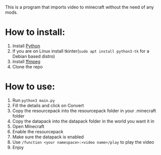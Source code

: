This is a program that imports video to minecraft without the need of any mods.

# How to install:
1. Install [Python](https://python.org/)
2. If you are on Linux install tkinter(`sudo apt install python3-tk` for a Debian based distro)
3. Install [ffmpeg](https://ffmpeg.org)
4. Clone the repo


# How to use:
1. Run `python3 main.py`
2. Fill the details and click on Convert
3. Copy the resourcepack into the resourcepack folder in your .minecraft folder
4. Copy the datapack into the datapack folder in the world you want it in
5. Open Minecraft
6. Enable the resourcepack
7. Make sure the datapack is enabled
8. Use `/function <your namespace>:<video name>/play` to play the video
9. Enjoy
